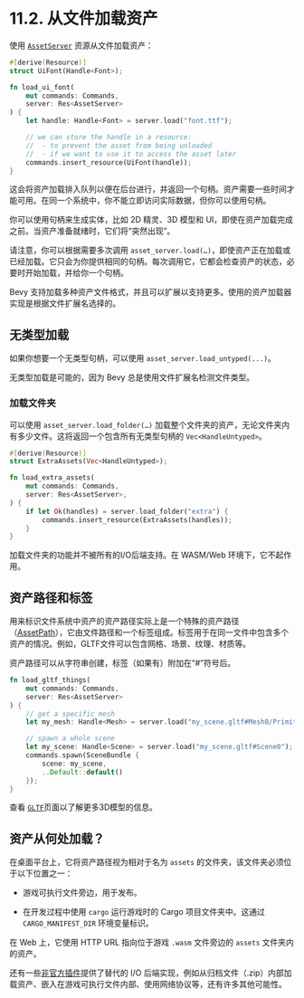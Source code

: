 # 11.2. 从文件加载资产

使用 [`AssetServer`](https://docs.rs/bevy/latest/bevy/asset/struct.AssetServer.html) 资源从文件加载资产：

```rust
#[derive(Resource)]
struct UiFont(Handle<Font>);

fn load_ui_font(
    mut commands: Commands,
    server: Res<AssetServer>
) {
    let handle: Handle<Font> = server.load("font.ttf");

    // we can store the handle in a resource:
    //  - to prevent the asset from being unloaded
    //  - if we want to use it to access the asset later
    commands.insert_resource(UiFont(handle));
}
```

这会将资产加载排入队列以便在后台进行，并返回一个句柄。资产需要一些时间才能可用。在同一个系统中，你不能立即访问实际数据，但你可以使用句柄。

你可以使用句柄来生成实体，比如 2D 精灵、3D 模型和 UI，即使在资产加载完成之前。当资产准备就绪时，它们将“突然出现”。

请注意，你可以根据需要多次调用 `asset_server.load(…)`，即使资产正在加载或已经加载。它只会为你提供相同的句柄。每次调用它，它都会检查资产的状态，必要时开始加载，并给你一个句柄。

Bevy 支持加载多种资产文件格式，并且可以扩展以支持更多。使用的资产加载器实现是根据文件扩展名选择的。

## 无类型加载

如果你想要一个无类型句柄，可以使用 `asset_server.load_untyped(...)`。

无类型加载是可能的，因为 Bevy 总是使用文件扩展名检测文件类型。

### 加载文件夹

可以使用 `asset_server.load_folder(…)` 加载整个文件夹的资产，无论文件夹内有多少文件。这将返回一个包含所有无类型句柄的 `Vec<HandleUntyped>`。

```rust
#[derive(Resource)]
struct ExtraAssets(Vec<HandleUntyped>);

fn load_extra_assets(
    mut commands: Commands,
    server: Res<AssetServer>,
) {
    if let Ok(handles) = server.load_folder("extra") {
        commands.insert_resource(ExtraAssets(handles));
    }
}
```

加载文件夹的功能并不被所有的I/O后端支持。在 WASM/Web 环境下，它不起作用。

## 资产路径和标签

用来标识文件系统中资产的资产路径实际上是一个特殊的资产路径（[AssetPath]()），它由文件路径和一个标签组成。标签用于在同一文件中包含多个资产的情况。例如，GLTF文件可以包含网格、场景、纹理、材质等。

资产路径可以从字符串创建，标签（如果有）附加在“#”符号后。

```rust
fn load_gltf_things(
    mut commands: Commands,
    server: Res<AssetServer>
) {
    // get a specific mesh
    let my_mesh: Handle<Mesh> = server.load("my_scene.gltf#Mesh0/Primitive0");

    // spawn a whole scene
    let my_scene: Handle<Scene> = server.load("my_scene.gltf#Scene0");
    commands.spawn(SceneBundle {
        scene: my_scene,
        ..Default::default()
    });
}
```

查看 [`GLTF`](./3d_models_and_scenes.md)页面以了解更多3D模型的信息。

## 资产从何处加载？

在桌面平台上，它将资产路径视为相对于名为 `assets` 的文件夹，该文件夹必须位于以下位置之一：

- 游戏可执行文件旁边，用于发布。

- 在开发过程中使用 `cargo` 运行游戏时的 Cargo 项目文件夹中。这通过 `CARGO_MANIFEST_DIR` 环境变量标识。

在 Web 上，它使用 HTTP URL 指向位于游戏 `.wasm` 文件旁边的 `assets` 文件夹内的资产。

还有一些[非官方插件](./community_plugin_ecosystem.md)提供了替代的 I/O 后端实现，例如从归档文件（.zip）内部加载资产、嵌入在游戏可执行文件内部、使用网络协议等，还有许多其他可能性。